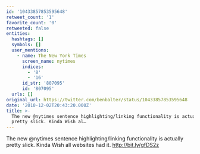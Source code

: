 ```yaml
---
id: '10433857853595648'
retweet_count: '1'
favorite_count: '0'
retweeted: false
entities:
  hashtags: []
  symbols: []
  user_mentions:
    - name: The New York Times
      screen_name: nytimes
      indices:
        - '8'
        - '16'
      id_str: '807095'
      id: '807095'
  urls: []
original_url: https://twitter.com/benbalter/status/10433857853595648
date: '2010-12-02T20:43:20.000Z'
title: >-
  The new @nytimes sentence highlighting/linking functionality is actually
  pretty slick. Kinda Wish al…
---
```


The new @nytimes sentence highlighting/linking functionality is actually pretty slick. Kinda Wish all websites had it. http://bit.ly/gfDS2z